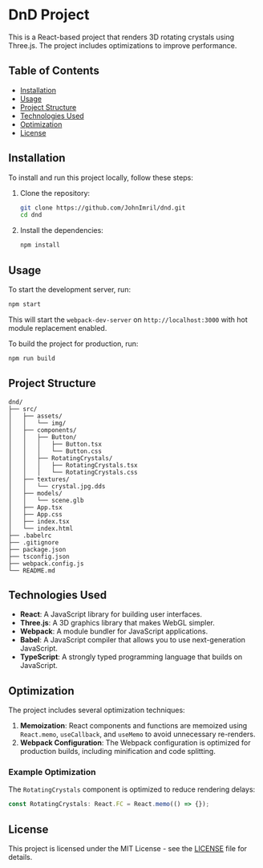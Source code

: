 # DnD Project

This is a React-based project that renders 3D rotating crystals using Three.js. The project includes optimizations to improve performance.

## Table of Contents

-   [Installation](#installation)
-   [Usage](#usage)
-   [Project Structure](#project-structure)
-   [Technologies Used](#technologies-used)
-   [Optimization](#optimization)
-   [License](#license)

## Installation

To install and run this project locally, follow these steps:

1. Clone the repository:

    ```sh
    git clone https://github.com/JohnImril/dnd.git
    cd dnd
    ```

2. Install the dependencies:
    ```sh
    npm install
    ```

## Usage

To start the development server, run:

```sh
npm start
```

This will start the `webpack-dev-server` on `http://localhost:3000` with hot module replacement enabled.

To build the project for production, run:

```sh
npm run build
```

## Project Structure

```
dnd/
├── src/
│   ├── assets/
│   │   └── img/
│   ├── components/
│   │   ├── Button/
│   │   │   ├── Button.tsx
│   │   │   └── Button.css
│   │   ├── RotatingCrystals/
│   │   │   ├── RotatingCrystals.tsx
│   │   │   └── RotatingCrystals.css
│   ├── textures/
│   │   └── crystal.jpg.dds
│   ├── models/
│   │   └── scene.glb
│   ├── App.tsx
│   ├── App.css
│   ├── index.tsx
│   └── index.html
├── .babelrc
├── .gitignore
├── package.json
├── tsconfig.json
├── webpack.config.js
└── README.md
```

## Technologies Used

-   **React**: A JavaScript library for building user interfaces.
-   **Three.js**: A 3D graphics library that makes WebGL simpler.
-   **Webpack**: A module bundler for JavaScript applications.
-   **Babel**: A JavaScript compiler that allows you to use next-generation JavaScript.
-   **TypeScript**: A strongly typed programming language that builds on JavaScript.

## Optimization

The project includes several optimization techniques:

1. **Memoization**: React components and functions are memoized using `React.memo`, `useCallback`, and `useMemo` to avoid unnecessary re-renders.
2. **Webpack Configuration**: The Webpack configuration is optimized for production builds, including minification and code splitting.

### Example Optimization

The `RotatingCrystals` component is optimized to reduce rendering delays:

```typescript
const RotatingCrystals: React.FC = React.memo(() => {});
```

## License

This project is licensed under the MIT License - see the [LICENSE](LICENSE) file for details.
